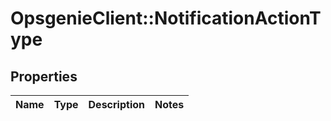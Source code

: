# OpsgenieClient::NotificationActionType

## Properties
Name | Type | Description | Notes
------------ | ------------- | ------------- | -------------


